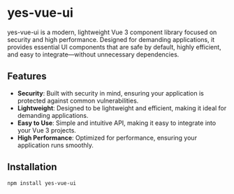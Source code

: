 # yes-vue-ui
yes-vue-ui is a modern, lightweight Vue 3 component library focused on security and high performance. Designed for demanding applications, it provides essential UI components that are safe by default, highly efficient, and easy to integrate—without unnecessary dependencies.

## Features
- **Security**: Built with security in mind, ensuring your application is protected against common vulnerabilities.
- **Lightweight**: Designed to be lightweight and efficient, making it ideal for demanding applications.
- **Easy to Use**: Simple and intuitive API, making it easy to integrate into your Vue 3 projects.
- **High Performance**: Optimized for performance, ensuring your application runs smoothly.

## Installation
```bash
npm install yes-vue-ui
```

